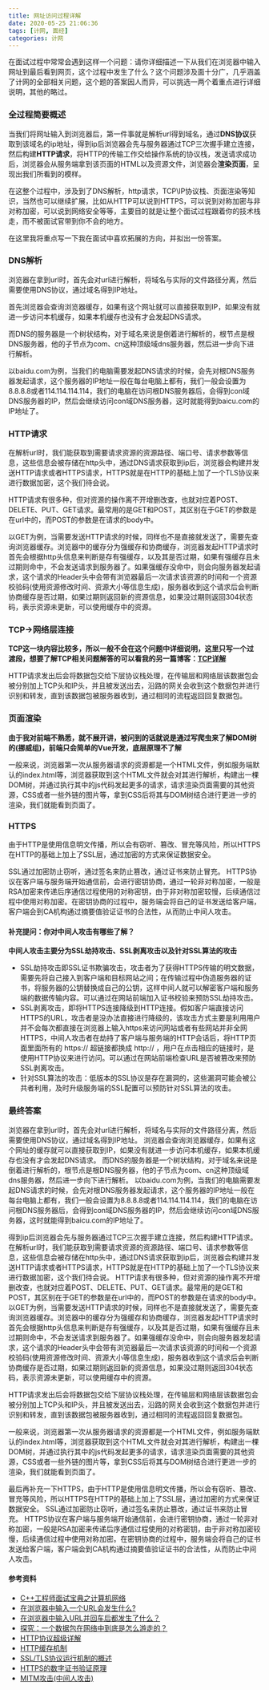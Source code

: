 ```yaml
---
title: 网址访问过程详解
date: 2020-05-25 21:06:36
tags: [计网, 面经]
categories: 计网
---
```


在面试过程中常常会遇到这样一个问题：请你详细描述一下从我们在浏览器中输入网址到最后看到网页，这个过程中发生了什么？这个问题涉及面十分广，几乎涵盖了计网的全部相关问题，这个题的答案因人而异，可以挑选一两个着重点进行详细说明，其他的略过。
<!--more--> 

### 全过程简要概述
当我们将网址输入到浏览器后，第一件事就是解析url得到域名，通过**DNS协议**获取到该域名的ip地址，得到ip后浏览器会先与服务器通过TCP三次握手建立连接，然后构建**HTTP请求**，将HTTP的传输工作交给操作系统的协议栈，发送请求成功后，浏览器会从服务端拿到该页面的HTML以及资源文件，浏览器会**渲染页面**，呈现出我们所看到的模样。


在这整个过程中，涉及到了DNS解析，http请求，TCP\IP协议栈、页面渲染等知识，当然也可以继续扩展，比如从HTTP可以说到HTTPS，可以说到对称加密与非对称加密，可以说到网络安全等等，主要目的就是让整个面试过程跟着你的技术栈走，而不被面试官带到你不会的地方。

在这里我将重点写一下我在面试中喜欢拓展的方向，并拟出一份答案。

### DNS解析
浏览器在拿到url时，首先会对url进行解析，将域名与实际的文件路径分离，然后需要使用DNS协议，通过域名得到IP地址。

首先浏览器会查询浏览器缓存，如果有这个网址就可以直接获取到IP，如果没有就进一步访问本机缓存，如果本机缓存也没有才会发起DNS请求。

而DNS的服务器是一个树状结构，对于域名来说是倒着进行解析的，根节点是根DNS服务器，他的子节点为com、cn这种顶级域dns服务器，然后进一步向下进行解析。

以baidu.com为例，当我们的电脑需要发起DNS请求的时候，会先对根DNS服务器发起请求，这个服务器的IP地址一般在每台电脑上都有，我们一般会设置为8.8.8.8或者114.114.114.114，我们的电脑在访问根DNS服务器后，会得到con域DNS服务器的IP，然后会继续访问con域DNS服务器，这时就能得到baicu.com的IP地址了。


### HTTP请求
在解析url时，我们能获取到需要请求资源的资源路径、端口号、请求参数等信息，这些信息会被存储在http头中，通过DNS请求获取到ip后，浏览器会构建并发送HTTP请求或者HTTPS请求，HTTPS就是在HTTP的基础上加了一个TLS协议来进行数据加密，这个我们待会说。

HTTP请求有很多种，但对资源的操作离不开增删改查，也就对应着POST、DELETE、PUT、GET请求。最常用的是GET和POST，其区别在于GET的参数是在url中的，而POST的参数是在请求的body中。

以GET为例，当需要发送HTTP请求的时候，同样也不是直接就发送了，需要先查询浏览器缓存。浏览器中的缓存分为强缓存和协商缓存，浏览器发起HTTP请求时首先会根据http头信息来判断是存有强缓存，以及其是否过期，如果有强缓存且未过期则命中，不会发送请求到服务器了。如果强缓存没命中，则会向服务器发起请求，这个请求的Header头中会带有浏览器最后一次请求该资源的时间和一个资源校验码(使用资源修改时间、资源大小等信息生成)，服务器收到这个请求后会判断协商缓存是否过期，如果过期则返回新的资源信息，如果没过期则返回304状态码，表示资源未更新，可以使用缓存中的资源。


### TCP->网络层连接
**TCP这一块内容比较多，所以一般不会在这个问题中详细说明，这里只写一个过渡段，想要了解TCP相关问题解答的可以看我的另一篇博客：[TCP详解](https://liuyi12138.github.io/2020/05/24/TCP%E8%AF%A6%E8%A7%A3/)**

HTTP请求发出后会将数据包交给下层协议栈处理，在传输层和网络层该数据包会被分别加上TCP头和IP头，并且被发送出去，沿路的网关会收到这个数据包并进行识别和转发，直到该数据包被服务器收到，通过相同的流程返回回复数据包。

### 页面渲染
**由于我对前端不熟悉，就不展开讲，被问到的话就说是通过写爬虫来了解DOM树的(挪威组)，前端只会简单的Vue开发，底层原理不了解**

一般来说，浏览器第一次从服务器请求的资源都是一个HTML文件，例如服务端默认的index.html等，浏览器获取到这个HTML文件就会对其进行解析，构建出一棵DOM树，并通过执行其中的js代码发起更多的请求，请求渲染页面需要的其他资源，CSS或者一些外链的图片等，拿到CSS后将其与DOM树结合进行更进一步的渲染，我们就能看到页面了。

### HTTPS

由于HTTP是使用信息明文传播，所以会有窃听、篡改、冒充等风险，所以HTTPS在HTTP的基础上加上了SSL层，通过加密的方式来保证数据安全。

SSL通过加密防止窃听，通过签名来防止篡改，通过证书来防止冒充。
HTTPS协议在客户端与服务端开始通信前，会进行密钥协商，通过一轮非对称加密，一般是RSA加密来传递后序通信过程使用的对称密钥，由于非对称加密较慢，后续通信过程中使用对称加密。在密钥协商的过程中，服务端会将自己的证书发送给客户端，客户端会到CA机构通过摘要值验证证书的合法性，从而防止中间人攻击。

#### 补充提问：你对中间人攻击有哪些了解？
**中间人攻击主要分为SSL劫持攻击、SSL剥离攻击以及针对SSL算法的攻击**
* SSL劫持攻击即SSL证书欺骗攻击，攻击者为了获得HTTPS传输的明文数据，需要先将自己接入到客户端和目标网站之间；在传输过程中伪造服务器的证书，将服务器的公钥替换成自己的公钥，这样中间人就可以解密客户端和服务端的数据传输内容。可以通过在网站前端加入证书校验来预防SSL劫持攻击。
* SSL剥离攻击，即将HTTPS连接降级到HTTP连接。假如客户端直接访问HTTPS的URL，攻击者是没办法直接进行降级的，该攻击方式主要是利用用户并不会每次都直接在浏览器上输入https来访问网站或者有些网站并非全网HTTPS，中间人攻击者在劫持了客户端与服务端的HTTP会话后，将HTTP页面里面所有的 https:// 超链接都换成 http:// ，用户在点击相应的链接时，是使用HTTP协议来进行访问。可以通过在网站前端检查URL是否被篡改来预防SSL剥离攻击。
* 针对SSL算法的攻击：低版本的SSL协议是存在漏洞的，这些漏洞可能会被公共者利用，及时升级服务端的SSL配置可以预防针对SSL算法的攻击。



### 最终答案
浏览器在拿到url时，首先会对url进行解析，将域名与实际的文件路径分离，然后需要使用DNS协议，通过域名得到IP地址。
浏览器会查询浏览器缓存，如果有这个网址的缓存就可以直接获取到IP，如果没有就进一步访问本机缓存，如果本机缓存也没有才会发起DNS请求。
而DNS的服务器是一个树状结构，对于域名来说是倒着进行解析的，根节点是根DNS服务器，他的子节点为com、cn这种顶级域dns服务器，然后进一步向下进行解析。
以baidu.com为例，当我们的电脑需要发起DNS请求的时候，会先对根DNS服务器发起请求，这个服务器的IP地址一般在每台电脑上都有，我们一般会设置为8.8.8.8或者114.114.114.114，我们的电脑在访问根DNS服务器后，会得到con域DNS服务器的IP，然后会继续访问con域DNS服务器，这时就能得到baicu.com的IP地址了。

得到ip后浏览器会先与服务器通过TCP三次握手建立连接，然后构建HTTP请求。
在解析url时，我们能获取到需要请求资源的资源路径、端口号、请求参数等信息，这些信息会被存储在http头中，通过DNS请求获取到ip后，浏览器会构建并发送HTTP请求或者HTTPS请求，HTTPS就是在HTTP的基础上加了一个TLS协议来进行数据加密，这个我们待会说。
HTTP请求有很多种，但对资源的操作离不开增删改查，也就对应着POST、DELETE、PUT、GET请求。最常用的是GET和POST，其区别在于GET的参数是在url中的，而POST的参数是在请求的body中。
以GET为例，当需要发送HTTP请求的时候，同样也不是直接就发送了，需要先查询浏览器缓存。浏览器中的缓存分为强缓存和协商缓存，浏览器发起HTTP请求时首先会根据http头信息来判断是存有强缓存，以及其是否过期，如果有强缓存且未过期则命中，不会发送请求到服务器了。如果强缓存没命中，则会向服务器发起请求，这个请求的Header头中会带有浏览器最后一次请求该资源的时间和一个资源校验码(使用资源修改时间、资源大小等信息生成)，服务器收到这个请求后会判断协商缓存是否过期，如果过期则返回新的资源信息，如果没过期则返回304状态码，表示资源未更新，可以使用缓存中的资源。

HTTP请求发出后会将数据包交给下层协议栈处理，在传输层和网络层该数据包会被分别加上TCP头和IP头，并且被发送出去，沿路的网关会收到这个数据包并进行识别和转发，直到该数据包被服务器收到，通过相同的流程返回回复数据包。

一般来说，浏览器第一次从服务器请求的资源都是一个HTML文件，例如服务端默认的index.html等，浏览器获取到这个HTML文件就会对其进行解析，构建出一棵DOM树，并通过执行其中的js代码发起更多的请求，请求渲染页面需要的其他资源，CSS或者一些外链的图片等，拿到CSS后将其与DOM树结合进行更进一步的渲染，我们就能看到页面了。

最后再补充一下HTTPS，由于HTTP是使用信息明文传播，所以会有窃听、篡改、冒充等风险，所以HTTPS在HTTP的基础上加上了SSL层，通过加密的方式来保证数据安全。
SSL通过加密防止窃听，通过签名来防止篡改，通过证书来防止冒充。
HTTPS协议在客户端与服务端开始通信前，会进行密钥协商，通过一轮非对称加密，一般是RSA加密来传递后序通信过程使用的对称密钥，由于非对称加密较慢，后续通信过程中使用对称加密。在密钥协商的过程中，服务端会将自己的证书发送给客户端，客户端会到CA机构通过摘要值验证证书的合法性，从而防止中间人攻击。




#### 参考资料
* [C++工程师面试宝典之计算机网络](https://www.nowcoder.com/tutorial/93/e1b14ab2b40a4ef98d9e55830eb48d66)
* [在浏览器中输入一个URL会发生什么?](https://blog.csdn.net/jochebed666/article/details/88377253)
* [在浏览器中输入URL并回车后都发生了什么？](https://www.cnblogs.com/tisikcci/p/5866753.html)
* [探究：一个数据包在网络中到底是怎么游走的？](https://mp.weixin.qq.com/s?__biz=MzU4ODI1MjA3NQ==&mid=2247485569&idx=2&sn=a9bf44fa1ec4e9ebee345d8ccae4a1fb&chksm=fddede45caa957532b0c95fa6071428da1bd4ec9a7ae6511abbd3f40baed33f40f779a2818e1&mpshare=1&scene=23&srcid=&sharer_sharetime=1590414335165&sharer_shareid=74f3beda79e30a98e4e0f8dd6e1fd9d4#rd)
* [HTTP协议超级详解](https://www.cnblogs.com/an-wen/p/11180076.html)
* [HTTP缓存机制](https://www.cnblogs.com/ranyonsue/p/8918908.html)
* [SSL/TLS协议运行机制的概述](http://www.ruanyifeng.com/blog/2014/02/ssl_tls.html)
* [HTTPS的数字证书验证原理](https://blog.csdn.net/liuxingrong666/article/details/83869161)
* [MITM攻击(中间人攻击)](https://www.jianshu.com/p/a825de42ccbc)



